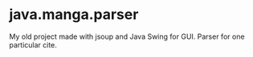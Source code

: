 # java.manga.parser
My old project made with jsoup and Java Swing for GUI. Parser for one particular cite. 
